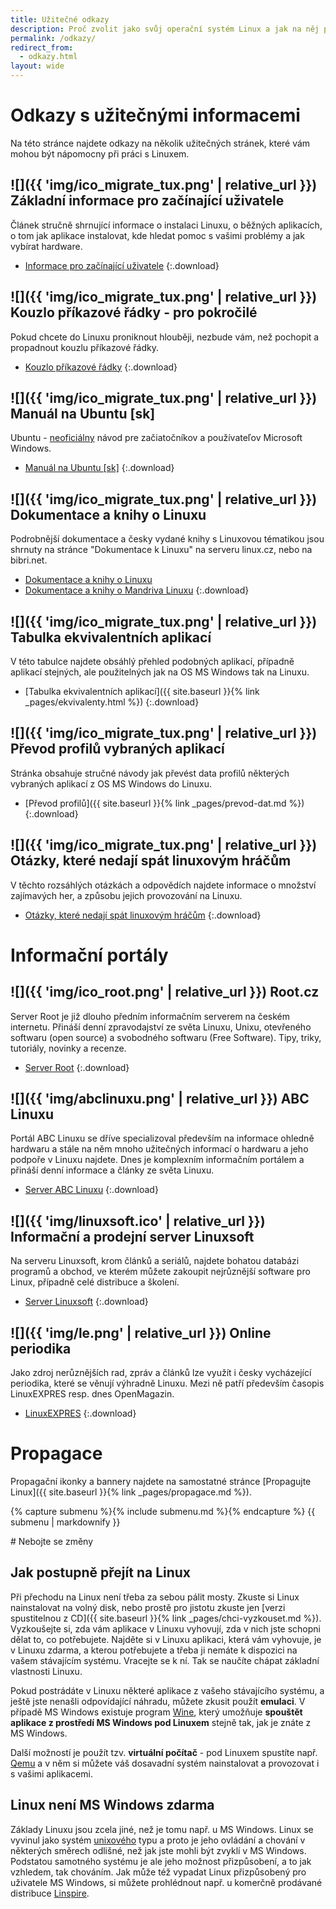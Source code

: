 ```yaml
---
title: Užitečné odkazy
description: Proč zvolit jako svůj operační systém Linux a jak na něj přejít. Některé další zajímavé informace + užitečné odkazy.
permalink: /odkazy/
redirect_from:
  - odkazy.html
layout: wide
---
```

<div class="lcol" markdown="1">

# Odkazy s užitečnými informacemi
Na této stránce najdete odkazy na několik užitečných stránek, které vám mohou být nápomocny při práci s Linuxem.

## ![]({{ 'img/ico_migrate_tux.png' | relative_url }}) Základní informace pro začínající uživatele
Článek stručně shrnující informace o instalaci Linuxu, o běžných aplikacích, o tom jak aplikace instalovat, kde hledat pomoc s vašimi problémy a jak vybírat hardware.

- [Informace pro začínající uživatele](http://sandbox.cz/~covex/linux/newbie.html)
{:.download}

## ![]({{ 'img/ico_migrate_tux.png' | relative_url }}) Kouzlo příkazové řádky - pro pokročilé
Pokud chcete do Linuxu proniknout hlouběji, nezbude vám, než pochopit a propadnout kouzlu příkazové řádky.

- [Kouzlo příkazové řádky](http://sandbox.cz/~covex/linux/kouzlo_cmdline.html)
{:.download}

## ![]({{ 'img/ico_migrate_tux.png' | relative_url }}) Manuál na Ubuntu [sk]
Ubuntu - <u>neoficiálny</u> návod pre začiatočníkov a používateľov Microsoft Windows.

- [Manuál na Ubuntu [sk]](http://ubuntu.kayle.sk/)
{:.download}

## ![]({{ 'img/ico_migrate_tux.png' | relative_url }}) Dokumentace a knihy o Linuxu
Podrobnější dokumentace a česky vydané knihy s Linuxovou tématikou jsou shrnuty na stránce "Dokumentace k Linuxu" na serveru linux.cz, nebo na bibri.net.

- [Dokumentace a knihy o Linuxu](http://www.linux.cz/doc.html)
- [Dokumentace a knihy o Mandriva Linuxu](http://www.bibri.net/aktivity/knihy/)
{:.download}

## ![]({{ 'img/ico_migrate_tux.png' | relative_url }}) Tabulka ekvivalentních aplikací
V této tabulce najdete obsáhlý přehled podobných aplikací, případně aplikací stejných, ale použitelných jak na OS MS Windows tak na Linuxu.

- [Tabulka ekvivalentních aplikací]({{ site.baseurl }}{% link _pages/ekvivalenty.html %})
{:.download}

## ![]({{ 'img/ico_migrate_tux.png' | relative_url }}) Převod profilů vybraných aplikací
Stránka obsahuje stručné návody jak převést data profilů některých vybraných aplikací z OS MS Windows do Linuxu.

- [Převod profilů]({{ site.baseurl }}{% link _pages/prevod-dat.md %})
{:.download}

## ![]({{ 'img/ico_migrate_tux.png' | relative_url }}) Otázky, které nedají spát linuxovým hráčům
V těchto rozsáhlých otázkách a odpovědích najdete informace o množství zajímavých her, a způsobu jejich provozování na Linuxu.

- [Otázky, které nedají spát linuxovým hráčům](http://www.icculus.org/lgfaq/sk/)
{:.download}

# Informační portály

## ![]({{ 'img/ico_root.png' | relative_url }}) Root.cz
Server Root je již dlouho předním informačním serverem na českém internetu. Přináší denní zpravodajství ze světa Linuxu, Unixu, otevřeného softwaru (open source) a svobodného softwaru (Free Software). Tipy, triky, tutoriály, novinky a recenze.

- [Server Root](http://www.root.cz/)
{:.download}

## ![]({{ 'img/abclinuxu.png' | relative_url }}) ABC Linuxu
Portál ABC Linuxu se dříve specializoval především na informace ohledně hardwaru a stále na něm mnoho užitečných informací o hardwaru a jeho podpoře v Linuxu najdete. Dnes je komplexním informačním portálem a přináší denní informace a články ze světa Linuxu.

- [Server ABC Linuxu](http://www.abclinuxu.cz/)
{:.download}

## ![]({{ 'img/linuxsoft.ico' | relative_url }}) Informační a prodejní server Linuxsoft
Na serveru Linuxsoft, krom článků a seriálů, najdete bohatou databázi programů a obchod, ve kterém můžete zakoupit nejrůznější software pro Linux, případně celé distribuce a školení.

- [Server Linuxsoft](http://www.linuxsoft.cz/)
{:.download}

## ![]({{ 'img/le.png' | relative_url }}) Online periodika
Jako zdroj nerůznějších rad, zpráv a článků lze využít i česky vycházející periodika, které se věnují výhradně Linuxu. Mezi ně patří především časopis LinuxEXPRES resp. dnes OpenMagazin.

- [LinuxEXPRES](http://www.linuxexpres.cz/)
{:.download}

# Propagace

Propagační ikonky a bannery najdete na samostatné stránce [Propagujte Linux]({{ site.baseurl }}{% link _pages/propagace.md %}).

</div>

<div class="rcol">

{% capture submenu %}{% include submenu.md %}{% endcapture %}
{{ submenu | markdownify }}

<div markdown="1">
# Nebojte se změny

## Jak postupně přejít na Linux
Při přechodu na Linux není třeba za sebou pálit mosty. Zkuste si Linux nainstalovat na volný disk, nebo prostě pro jistotu zkuste jen [verzi spustitelnou z CD]({{ site.baseurl }}{% link _pages/chci-vyzkouset.md %}). Vyzkoušejte si, zda vám aplikace v Linuxu vyhovují, zda v nich jste schopni dělat to, co potřebujete. Najděte si v Linuxu aplikaci, která vám vyhovuje, je v Linuxu zdarma, a kterou potřebujete a třeba ji nemáte k dispozici na vašem stávajícím systému. Vracejte se k ní. Tak se naučíte chápat základní vlastnosti Linuxu.

Pokud postrádáte v Linuxu některé aplikace z vašeho stávajícího systému, a ještě jste nenašli odpovídající náhradu, můžete zkusit použít **emulaci**. V případě MS Windows existuje program [Wine](http://www.winehq.com/), který umožňuje **spouštět aplikace z prostředí MS Windows pod Linuxem** stejně tak, jak je znáte z MS Windows.

Další možností je použít tzv. **virtuální počítač** - pod Linuxem spustíte např. [Qemu](http://www.qemu.org/) a v něm si můžete váš dosavadní systém nainstalovat a provozovat i s vašimi aplikacemi.

## Linux není MS Windows zdarma
Základy Linuxu jsou zcela jiné, než je tomu např. u MS Windows. Linux se vyvinul jako systém [unixového](http://cs.wikipedia.org/wiki/Unix) typu a proto je jeho ovládání a chování v některých směrech odlišné, než jak jste mohli být zvyklí v MS Windows. Podstatou samotného systému je ale jeho možnost přizpůsobení, a to jak vzhledem, tak chováním. Jak může též vypadat Linux přizpůsobený pro uživatele MS Windows, si můžete prohlédnout např. u komerčně prodávané distribuce [Linspire](http://www.linspire.com/).
</div>

</div>
